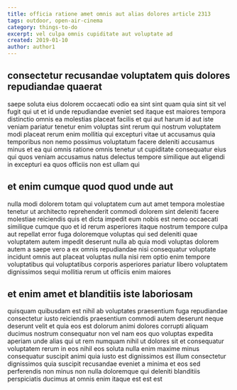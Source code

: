 ```yaml
---
title: officia ratione amet omnis aut alias dolores article 2313
tags: outdoor, open-air-cinema
category: things-to-do
excerpt: vel culpa omnis cupiditate aut voluptate ad
created: 2019-01-10
author: author1
---
```


## consectetur recusandae voluptatem quis dolores repudiandae quaerat

saepe soluta eius dolorem occaecati odio ea sint sint quam quia sint sit vel fugit qui ut et id unde repudiandae eveniet sed itaque est maiores tempora distinctio omnis ea molestias placeat facilis et qui aut harum id aut iste veniam pariatur tenetur enim voluptas sint rerum qui nostrum voluptatem modi placeat rerum enim mollitia qui excepturi vitae ut accusamus quia temporibus non nemo possimus voluptatum facere deleniti accusamus minus et ea qui omnis ratione omnis tenetur ut cupiditate consequatur eius qui quos veniam accusamus natus delectus tempore similique aut eligendi in excepturi ea quos officiis non est ullam qui

## et enim cumque quod quod unde aut

nulla modi dolorem totam qui voluptatem cum aut amet tempora molestiae tenetur ut architecto reprehenderit commodi dolorem sint deleniti facere molestiae reiciendis quis et dicta impedit eum nobis est nemo occaecati similique cumque quo et id rerum asperiores itaque nostrum tempore culpa aut repellat error fuga doloremque voluptas qui sed deleniti quae voluptatem autem impedit deserunt nulla ab quia modi voluptas dolorem autem a saepe vero a ex omnis repudiandae nisi consequatur voluptate incidunt omnis aut placeat voluptas nulla nisi rem optio enim tempore voluptatibus qui voluptatibus corporis asperiores pariatur libero voluptatem dignissimos sequi mollitia rerum ut officiis enim maiores

## et enim amet et blanditiis iste laboriosam

quisquam quibusdam est nihil ab voluptates praesentium fuga repudiandae consectetur iusto reiciendis praesentium commodi autem deserunt neque deserunt velit et quia eos est dolorum animi dolores corrupti aliquam ducimus nostrum consequatur non vel nam eos quo voluptas expedita aperiam unde alias qui ut rem numquam nihil ut dolores sit et consequatur voluptatem rerum in eos nihil eos soluta nulla enim maxime minus consequatur suscipit animi quia iusto est dignissimos est illum consectetur dignissimos quia suscipit recusandae eveniet a minima et eos sed perferendis non minus non nulla doloremque qui deleniti blanditiis perspiciatis ducimus at omnis enim itaque est est est

